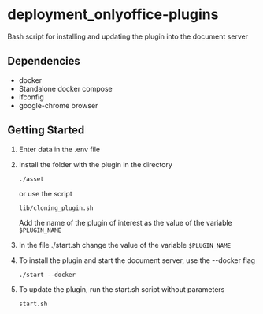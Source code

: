 # deployment_onlyoffice-plugins

Bash script for installing and updating the plugin into the document server

## Dependencies

* docker
* Standalone docker compose
* ifconfig
* google-chrome browser

## Getting Started

1. Enter data in the .env file

2. Install the folder with the plugin in the directory

    `./asset`

   or use the script 
 
    `lib/cloning_plugin.sh`

   Add the name of the plugin of interest as the value of the variable `$PLUGIN_NAME`

3. In the file ./start.sh change the value of the variable `$PLUGIN_NAME`

4. To install the plugin and start the document server, use the --docker flag

    `./start --docker`

5. To update the plugin, run the start.sh script without parameters

    `start.sh`
